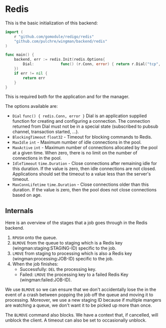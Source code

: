 # Redis

This is the basic initialization of this backend:
```go
import (
	r "github.com/gomodule/redigo/redis"
	"github.com/pulchre/wingman/backend/redis"
)

func main() {
	backend, err := redis.Init(redis.Options{
		Dial:            func() (r.Conn, error) { return r.Dial("tcp", "localhost:6379") },
	})
	if err != nil {
		return err
	}
}
```

This is required both for the application and for the manager.

The options available are:
* `Dial` `func() { redis.Conn, error }` Dial is an application supplied function
  for creating and configuring a connection. The connection returned from Dial
  must not be in a special state (subscribed to pubsub channel, transaction
  started, ...).
* `BlockingTimeout` `float32` - Timeout for blocking commands to Redis.
* `MaxIdle` `int` - Maximum number of idle connections in the pool.
* `MaxActive` `int` - Maximum number of connections allocated by the pool at a
  given time. When zero, there is no limit on the number of connections in the
  pool.
* `IdleTimeout` `time.Duration` - Close connections after remaining idle for
  this duration. If the value is zero, then idle connections are not closed.
  Applications should set the timeout to a value less than the server's
  timeout.
* `MaxConnLifetime` `time.Duration` - Close connections older than this
  duration. If the value is zero, then the pool does not close connections
  based on age.

## Internals

Here is an overview of the stages that a job goes through in the Redis backend.
1. `RPUSH` onto the queue.
1. `BLMOVE` from the queue to staging which is a Redis key
(wingman:staging:STAGING-ID) specific to the job.
1. `LMOVE` from staging to processing which is also a Redis key
(wingman:processing:JOB-ID) specific to the job.
1. When the job finishes:
	* Successfully: `DEL` the processing key.
	* Failed: `LMOVE` the processing key to a failed Redis Key
	(wingman:failed:JOB-ID).

We use `BLMOVE` so we can ensure that we don't accidentally lose the in the
event of a crash between popping the job off the queue and moving it to
processing. Moreover, we use a new staging ID because if multiple mangers are
watching a queue, we don't want it to be picked up more than once.

The `BLMOVE` command also blocks. We have a context that, if cancelled, will
unblock the client. A timeout can also be set to occasionally unblock.
